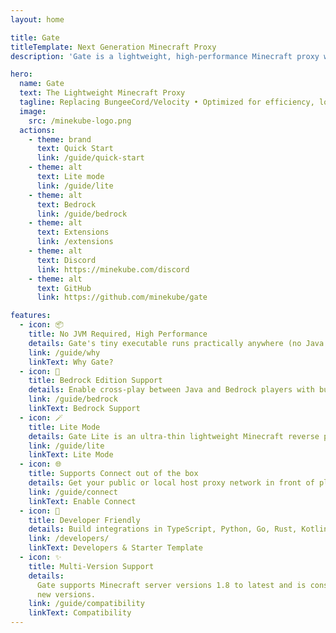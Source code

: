 ```yaml
---
layout: home

title: Gate
titleTemplate: Next Generation Minecraft Proxy
description: 'Gate is a lightweight, high-performance Minecraft proxy written in Go. Replace BungeeCord/Velocity with 10MB memory usage, built-in Bedrock cross-play, and developer-friendly APIs.'

hero:
  name: Gate
  text: The Lightweight Minecraft Proxy
  tagline: Replacing BungeeCord/Velocity • Optimized for efficiency, low memory usage 10MB • Developed in Go • Embrace the cloud native era!
  image:
    src: /minekube-logo.png
  actions:
    - theme: brand
      text: Quick Start
      link: /guide/quick-start
    - theme: alt
      text: Lite mode
      link: /guide/lite
    - theme: alt
      text: Bedrock
      link: /guide/bedrock
    - theme: alt
      text: Extensions
      link: /extensions
    - theme: alt
      text: Discord
      link: https://minekube.com/discord
    - theme: alt
      text: GitHub
      link: https://github.com/minekube/gate

features:
  - icon: 📦
    title: No JVM Required, High Performance
    details: Gate's tiny executable runs practically anywhere (no Java needed), is easy to deploy in containers, and is engineered for speed—handling thousands of players with ease.
    link: /guide/why
    linkText: Why Gate?
  - icon: 📱
    title: Bedrock Edition Support
    details: Enable cross-play between Java and Bedrock players with built-in Geyser integration. Mobile, console, and PC players together!
    link: /guide/bedrock
    linkText: Bedrock Support
  - icon: 🪄
    title: Lite Mode
    details: Gate Lite is an ultra-thin lightweight Minecraft reverse proxy for host based connection routing.
    link: /guide/lite
    linkText: Lite Mode
  - icon: 🌐
    title: Supports Connect out of the box
    details: Get your public or local host proxy network in front of players with organic traffic.
    link: /guide/connect
    linkText: Enable Connect
  - icon: 🚀
    title: Developer Friendly
    details: Build integrations in TypeScript, Python, Go, Rust, Kotlin, or Java using our modern API with official SDKs.
    link: /developers/
    linkText: Developers & Starter Template
  - icon: ✨️
    title: Multi-Version Support
    details:
      Gate supports Minecraft server versions 1.8 to latest and is constantly updated to support
      new versions.
    link: /guide/compatibility
    linkText: Compatibility
---
```

